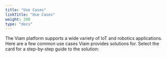```yaml
---
title: "Use Cases"
linkTitle: "Use Cases"
weight: 200
type: "docs"
---
```


The Viam platform supports a wide variety of IoT and robotics applications.
Here are a few common use cases Viam provides solutions for.
Select the card for a step-by-step guide to the solution:
